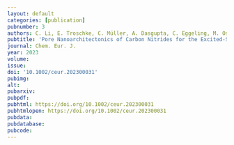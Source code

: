 ```yaml
---
layout: default
categories: [publication]
pubnumber: 3
authors: C. Li, E. Troschke, C. Müller, A. Dasgupta, C. Eggeling, M. Oschatz, B. Dietzek-Ivanšić
pubtitle: 'Pore Nanoarchitectonics of Carbon Nitrides for the Excited-State Deactivation of Confined Methylene Blue'
journal: Chem. Eur. J.
year: 2023
volume:
issue:
doi: '10.1002/ceur.202300031'
pubimg:
alt:
pubarxiv:
pubpdf:
pubhtml: https://doi.org/10.1002/ceur.202300031
pubhtmlopen: https://doi.org/10.1002/ceur.202300031
pubdata:
pubdatabase:
pubcode:
---
```



